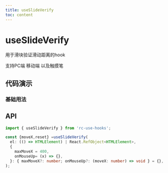 ```yaml
---
title: useSlideVerify
toc: content
---
```


# useSlideVerify

用于滑块验证滑动距离的hook

支持PC端 移动端 以及触摸笔

## 代码演示

### 基础用法

<code src="./Demo1.tsx" ></code>

## API

```ts
import { useSlideVerify } from 'rc-use-hooks';

const {moveX,reset} =useSlideVerify(
  el: (() => HTMLElement) | React.RefObject<HTMLElement>,
  {
    maxMoveX = 400,
    onMouseUp= (x) => {},
  }: { maxMoveX?: number; onMouseUp?: (moveX: number) => void } = {},
);
```

